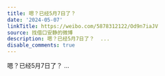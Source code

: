 ```yaml
---
title: 嗯？已经5月7日了？
date: '2024-05-07'
linkTitle: https://weibo.com/5878312122/Od9n7iaJV
source: 找借口安静的微博
description: 嗯？已经5月7日了？  ...
disable_comments: true
---
```

嗯？已经5月7日了？  ...